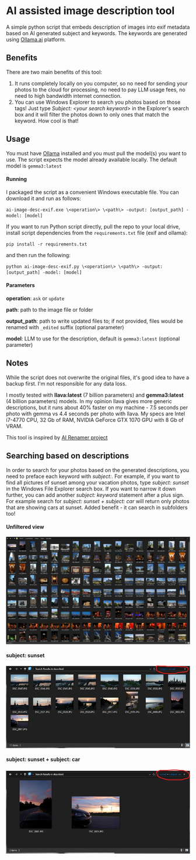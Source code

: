 # AI assisted image description tool

A simple python script that embeds description of images into exif metadata based on AI generated subject and keywords. The keywords are generated using [Ollama.ai](https://ollama.ai) platform. 

## Benefits
There are two main benefits of this tool:
1. It runs completely locally on you computer, so no need for sending your photos to the cloud for processing, no need to pay LLM usage fees, no need to high bandwidth internet connection.
2. You can use Windows Explorer to search you photos based on those tags! Just type *Subject: \<your search keyword\>* in the Explorer's search box and it will filter the photos down to only ones that match the keyword. How cool is that!

## Usage

You must have [Ollama](https://ollama.ai) installed and you must pull the model(s) you want to use. The script expects the model already available locally. The default model is `gemma3:latest`

#### Running
I packaged the script as a convenient Windows executable file. You can download it and run as follows:
```
ai-image-desc-exif.exe \<operation\> \<path\> -output: [output_path] -model: [model]
```

If you want to run Python script directly, pull the repo to your local drive, install script dependencies from the `requirements.txt` file (exif and ollama):
```
pip install -r requirements.txt
```

and then run the following:
```
python ai-image-desc-exif.py \<operation\> \<path\> -output: [output_path] -model: [model]
```
#### Parameters
**operation**: `ask` or `update`

**path**: path to the image file or folder

**output_path**: path to write updated files to; if not provided, files would be renamed with `_edited` suffix (optional parameter)

**model**: LLM to use for the description, default is `gemma3:latest` (optional parameter)

## Notes
While the script does not overwrite the original files, it's good idea to have a backup first. I'm not responsible for any data loss.

I mostly tested with **llava:latest** (7 billion parameters) and **gemma3:latest** (4 billion parameters) models. In my opinion llava gives more generic descriptions, but it runs about 40% faster on my machine - 7.5 seconds per photo with gemma vs 4.4 seconds per photo with llava. My specs are Intel i7-4770 CPU, 32 Gb of RAM, NVIDIA GeForce GTX 1070 GPU with 8 Gb of VRAM.

This tool is inspired by [AI Renamer project](https://github.com/technovangelist/airenamer)

## Searching based on descriptions
In order to search for your photos based on the generated descriptions, you need to preface each keyword with *subject:*. For example, if you want to find all pictures of sunset among your vacation photos, type *subject: sunset* in the Windows File Explorer search box. If you want to narrow it down further, you can add another *subject: keyword* statement after a plus sign. For example search for *subject: sunset + subject: car* will return only photos that are showing cars at sunset. Added benefit - it can search in subfolders too!

#### Unfiltered view
![Unfiltered vacation photos](./images/Screenshot_unfiltered.jpg)

#### subject: sunset
![All photos of sunset](./images/Screenshot_sunset.jpg)

#### subject: sunset + subject: car
![All photos of sunset](./images/Screenshot_sunset_car.jpg)
